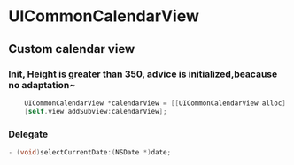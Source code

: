 # UICommonCalendarView
## Custom calendar view
### Init, Height is greater than 350, advice is initialized,beacause no adaptation~
```Objective-C
    UICommonCalendarView *calendarView = [[UICommonCalendarView alloc] initWithFrame:CGRectMake(0, 100, [UIScreen      mainScreen].bounds.size.width, 350)];
    [self.view addSubview:calendarView];
```
### Delegate
```Objective-C
- (void)selectCurrentDate:(NSDate *)date;
```
